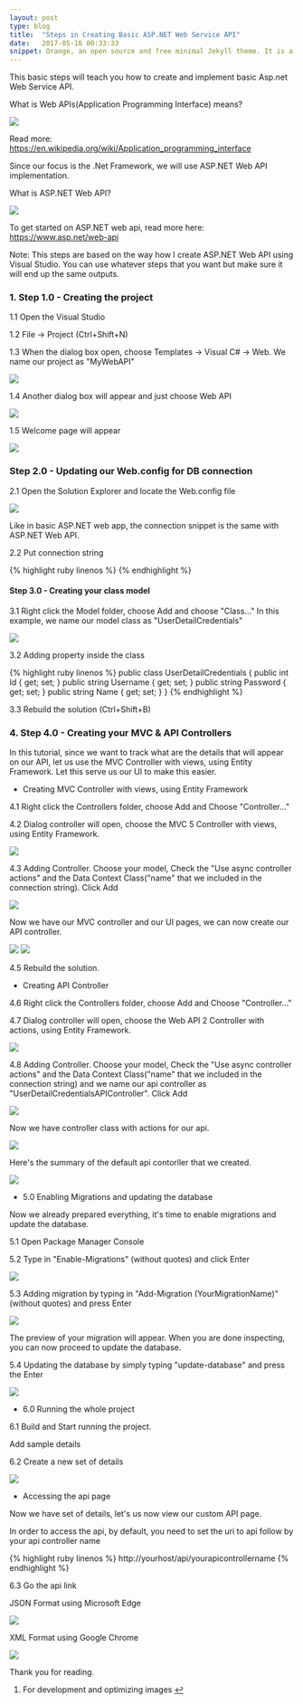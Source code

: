 ```yaml
---
layout: post
type: blog
title:  "Steps in Creating Basic ASP.NET Web Service API"
date:   2017-05-16 00:33:33
snippet: Orange, an open source and free minimal Jekyll theme. It is a product of my attempt at learning Jekyll. This guide will help you get started with the theme’s basic customization and settings.
---
```


This basic steps will teach you how to create and implement basic Asp.net Web Service API.

What is Web APIs(Application Programming Interface) means?

<img src="https://cloud.githubusercontent.com/assets/10904957/23101928/23bc84c8-f6da-11e6-9a36-25509c0146b4.PNG"/>

Read more: https://en.wikipedia.org/wiki/Application_programming_interface

Since our focus is the .Net Framework, we will use ASP.NET Web API implementation.

What is ASP.NET Web API?

<img src="https://cloud.githubusercontent.com/assets/10904957/23101965/0b4f4348-f6db-11e6-9b9c-96f85d34d20a.PNG"/>

To get started on ASP.NET web api, read more here: https://www.asp.net/web-api

Note: This steps are based on the way how I create ASP.NET Web API using Visual Studio. You can use whatever steps that you want but make sure it will end up the same outputs.

### 1. Step 1.0 - Creating the project 
1.1 Open the Visual Studio

1.2 File -> Project (Ctrl+Shift+N)

1.3 When the dialog box open, choose Templates -> Visual C# -> Web. We name our project as "MyWebAPI" 

<img src="https://cloud.githubusercontent.com/assets/10904957/23102044/ae5d64b0-f6dc-11e6-9c0f-b97c07fac23a.PNG"/>

1.4 Another dialog box will appear and just choose Web API 

<img src="https://cloud.githubusercontent.com/assets/10904957/23102065/25fe559c-f6dd-11e6-95b0-a19b62483297.PNG"/>

1.5 Welcome page will appear 

<img src="https://cloud.githubusercontent.com/assets/10904957/23102104/cec6ed10-f6dd-11e6-9b94-6fb8f7529c29.PNG"/>

### Step 2.0 - Updating our Web.config for DB connection

2.1 Open the Solution Explorer and locate the Web.config file

<img src="https://cloud.githubusercontent.com/assets/10904957/23102140/870d6732-f6de-11e6-9745-f8b99e6ed3be.PNG"/>

Like in basic ASP.NET web app, the connection snippet is the same with ASP.NET Web API.

2.2 Put connection string

{% highlight ruby linenos %}
<connectionStrings>
  <add name="MySampDBContext" connectionString="Data source=YOUR_DB_CONNECTION;Initial Catalog=YOUR_DB_NAME; Integrated Security=True" providerName="System.Data.SqlClient"/>
</connectionStrings>
{% endhighlight %}

#### Step 3.0 - Creating your class model

3.1 Right click the Model folder, choose Add and choose "Class..." In this example, we name our model class as "UserDetailCredentials" 

<img src="https://cloud.githubusercontent.com/assets/10904957/23102221/4e3b296a-f6e0-11e6-86e0-c72f5d4203ec.PNG"/>

3.2 Adding property inside the class

{% highlight ruby linenos %}
public class UserDetailCredentials
{
    public int Id { get; set; }
    public string Username { get; set; }
    public string Password { get; set; }
    public string Name { get; set; }
}
{% endhighlight %}

3.3 Rebuild the solution (Ctrl+Shift+B)

### 4. Step 4.0 - Creating your MVC & API Controllers

In this tutorial, since we want to track what are the details that will appear on our API, let us use the MVC Controller with views, using Entity Framework. Let this serve us our UI to make this easier.

* Creating MVC Controller with views, using Entity Framework

4.1 Right click the Controllers folder, choose Add and Choose "Controller..."

4.2 Dialog controller will open, choose the MVC 5 Controller with views, using Entity Framework. 

<img src="https://cloud.githubusercontent.com/assets/10904957/23102404/6e19d292-f6e3-11e6-8afa-7dbdb8a48fcc.PNG"/>

4.3 Adding Controller. Choose your model, Check the "Use async controller actions" and the Data Context Class("name" that we included in the connection string). Click Add

<img src="https://cloud.githubusercontent.com/assets/10904957/23102444/3c7da08c-f6e4-11e6-9a49-9eb59c603f1f.PNG"/>

Now we have our MVC controller and our UI pages, we can now create our API controller.

<img src="https://cloud.githubusercontent.com/assets/10904957/23102468/acb36a76-f6e4-11e6-906f-78d9ba068f0c.PNG"/>

<img src="https://cloud.githubusercontent.com/assets/10904957/23102469/acb8686e-f6e4-11e6-8e7c-164942265fde.PNG"/>

4.5 Rebuild the solution.

* Creating API Controller

4.6 Right click the Controllers folder, choose Add and Choose "Controller..."

4.7 Dialog controller will open, choose the Web API 2 Controller with actions, using Entity Framework. 

<img src="https://cloud.githubusercontent.com/assets/10904957/23102524/c5047bd2-f6e5-11e6-8a99-c64bb6671a3d.PNG"/>

4.8 Adding Controller. Choose your model, Check the "Use async controller actions" and the Data Context Class("name" that we included in the connection string) and we name our api controller as "UserDetailCredentialsAPIController". Click Add

<img src="https://cloud.githubusercontent.com/assets/10904957/23102554/091da49c-f6e6-11e6-96d3-c3c67f461d49.PNG"/>

Now we have controller class with actions for our api.

<img src="https://cloud.githubusercontent.com/assets/10904957/23102577/9c0ed0fa-f6e6-11e6-92a7-f67ad0c2250b.PNG"/>

Here's the summary of the default api contorller that we created.

<img src="https://cloud.githubusercontent.com/assets/10904957/23102640/e52e594e-f6e7-11e6-9e38-e0058ee7e562.PNG"/>

* 5.0 Enabling Migrations and updating the database

Now we already prepared everything, it's time to enable migrations and update the database.

5.1 Open Package Manager Console

5.2 Type in "Enable-Migrations" (without quotes) and click Enter

<img src="https://cloud.githubusercontent.com/assets/10904957/23102707/3356440a-f6e9-11e6-99c7-675d0d5271f4.PNG"/>

5.3 Adding migration by typing in "Add-Migration (YourMigrationName)" (without quotes) and press Enter

<img src="https://cloud.githubusercontent.com/assets/10904957/23102730/aead53d2-f6e9-11e6-8abb-d44ff364f37d.PNG"/>

The preview of your migration will appear. When you are done inspecting, you can now proceed to update the database.

5.4 Updating the database by simply typing "update-database" and press the Enter

<img src="https://cloud.githubusercontent.com/assets/10904957/23102761/30e2fa8c-f6ea-11e6-8590-69a9159da83b.PNG"/>

* 6.0 Running the whole project

6.1 Build and Start running the project.

Add sample details

6.2 Create a new set of details

<img src="https://cloud.githubusercontent.com/assets/10904957/23102817/02e98b9a-f6eb-11e6-9475-42fc4afaa723.PNG"/>

* Accessing the api page

Now we have set of details, let's us now view our custom API page.

In order to access the api, by default, you need to set the uri to api follow by your api controller name

{% highlight ruby linenos %}
http://yourhost/api/yourapicontrollername
{% endhighlight %}

6.3 Go the api link

JSON Format using Microsoft Edge

<img src="https://cloud.githubusercontent.com/assets/10904957/23102872/372b7cc8-f6ec-11e6-98a3-84afd02351ee.PNG"/>

XML Format using Google Chrome

<img src="https://cloud.githubusercontent.com/assets/10904957/23102886/6774d992-f6ec-11e6-95d9-165034e05736.PNG"/>

Thank you for reading.

<ol class="footnotes">
<li id="fn-1">For development and optimizing images <a href="#fn-1-ret">&#8617;</a></li>
</ol>
